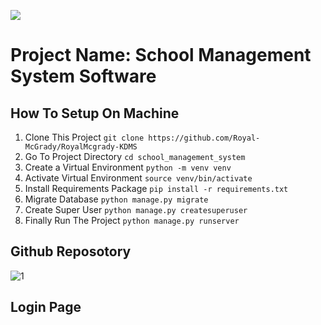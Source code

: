 [![](https://badges.pufler.dev/visits/sajib1066/school_management_system?label=visitors&color=blue)](https://badges.pufler.dev)
# Project Name: School Management System Software

## How To Setup On Machine
1. Clone This Project `git clone https://github.com/Royal-McGrady/RoyalMcgrady-KDMS`
2. Go To Project Directory `cd school_management_system`
3. Create a Virtual Environment `python -m venv venv`
4. Activate Virtual Environment `source venv/bin/activate`
5. Install Requirements Package `pip install -r requirements.txt`
6. Migrate Database `python manage.py migrate`
7. Create Super User `python manage.py createsuperuser`
8. Finally Run The Project `python manage.py runserver`

## Github Reposotory
<!-- Administration Section Start -->
![1](https://github.com/Royal-McGrady/RoyalMcgrady-KDMS)
## Login Page